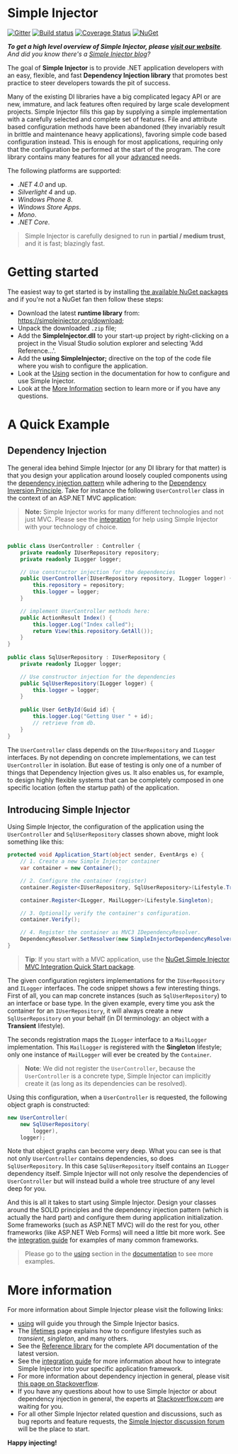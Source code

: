 # Simple Injector

[![Gitter](https://badges.gitter.im/Join%20Chat.svg)](https://gitter.im/simpleinjector/SimpleInjector?utm_source=badge&utm_medium=badge&utm_campaign=pr-badge&utm_content=badge) [![Build status](https://ci.appveyor.com/api/projects/status/2k9ududhkqqufk76?svg=true)](https://ci.appveyor.com/project/simpleinjector/simpleinjector) [![Coverage Status](https://coveralls.io/repos/simpleinjector/SimpleInjector/badge.svg)](https://coveralls.io/github/simpleinjector/SimpleInjector) [![NuGet](https://img.shields.io/nuget/v/SimpleInjector.svg)](https://www.nuget.org/packages/simpleinjector)

_**To get a high level overview of Simple Injector, please [visit our website](https://simpleinjector.org/)**. And did you know there's a [Simple Injector blog](https://simpleinjector.org/blog)?_

The goal of **Simple Injector** is to provide .NET application developers with an easy, flexible, and fast **Dependency Injection library** that promotes best practice to steer developers towards the pit of success.

Many of the existing DI libraries have a big complicated legacy API or are new, immature, and lack features often required by large scale development projects. Simple Injector fills this gap by supplying a simple implementation with a carefully selected and complete set of features. File and attribute based configuration methods have been abandoned (they invariably result in brittle and maintenance heavy applications), favoring simple code based configuration instead. This is enough for most applications, requiring only that the configuration be performed at the start of the program. The core library contains many features for all your [advanced](https://simpleinjector.readthedocs.org/en/latest/advanced.html) needs.

The following platforms are supported:

* *.NET 4.0* and up.
* *Silverlight 4* and up.
* *Windows Phone 8*.
* *Windows Store Apps*.
* *Mono*.
* *.NET Core*.

> Simple Injector is carefully designed to run in **partial / medium trust**, and it is fast; blazingly fast.

Getting started
===============

The easiest way to get started is by installing [the available NuGet packages](https://www.nuget.org/packages?q=Author%3ASimpleInjector-Contributors&sortOrder=package-download-count) and if you're not a NuGet fan then follow these steps:

* Download the latest **runtime library** from: https://simpleinjector.org/download;
* Unpack the downloaded `.zip` file;
* Add the **SimpleInjector.dll** to your start-up project by right-clicking on a project in the Visual Studio solution explorer and selecting 'Add Reference...'.
* Add the **using SimpleInjector;** directive on the top of the code file where you wish to configure the application.
* Look at the [Using](https://simpleinjector.readthedocs.org/en/latest/using.html) section in the documentation for how to configure and use Simple Injector.
* Look at the [More Information](https://simpleinjector.readthedocs.org/en/latest/quickstart.html#quickstart-more-information) section to learn more or if you have any questions.

A Quick Example
===============

Dependency Injection
--------------------

The general idea behind Simple Injector (or any DI library for that matter) is that you design your application around loosely coupled components using the [dependency injection pattern](https://en.wikipedia.org/wiki/Dependency_injection) while adhering to the [Dependency Inversion Principle](https://en.wikipedia.org/wiki/Dependency_inversion_principle). Take for instance the following `UserController` class in the context of an ASP.NET MVC application:

> **Note:** Simple Injector works for many different technologies and not just MVC. Please see the [integration](https://simpleinjector.readthedocs.org/en/latest/integration.html) for help using Simple Injector with your technology of choice.

``` c#

public class UserController : Controller {
    private readonly IUserRepository repository;
    private readonly ILogger logger;

    // Use constructor injection for the dependencies
    public UserController(IUserRepository repository, ILogger logger) {
        this.repository = repository;
        this.logger = logger;
    }

    // implement UserController methods here:
    public ActionResult Index() {
        this.logger.Log("Index called");
        return View(this.repository.GetAll());
    }
}
    
public class SqlUserRepository : IUserRepository {
    private readonly ILogger logger;

    // Use constructor injection for the dependencies
    public SqlUserRepository(ILogger logger) {
        this.logger = logger;
    }
    
    public User GetById(Guid id) {
        this.logger.Log("Getting User " + id);
        // retrieve from db.
    }
}
```

The `UserController` class depends on the `IUserRepository` and `ILogger` interfaces. By not depending on concrete implementations, we can test `UserController` in isolation. But ease of testing is only one of a number of things that Dependency Injection gives us. It also enables us, for example, to design highly flexible systems that can be completely composed in one specific location (often the startup path) of the application.

Introducing Simple Injector
---------------------------

Using Simple Injector, the configuration of the application using the `UserController` and `SqlUserRepository` classes shown above, might look something like this:

``` c#
protected void Application_Start(object sender, EventArgs e) {
    // 1. Create a new Simple Injector container
    var container = new Container();

    // 2. Configure the container (register)
    container.Register<IUserRepository, SqlUserRepository>(Lifestyle.Transient);

    container.Register<ILogger, MailLogger>(Lifestyle.Singleton);

    // 3. Optionally verify the container's configuration.
    container.Verify();

    // 4. Register the container as MVC3 IDependencyResolver.
    DependencyResolver.SetResolver(new SimpleInjectorDependencyResolver(container));
}
```

> **Tip**: If you start with a MVC application, use the [NuGet Simple Injector MVC Integration Quick Start package](https://nuget.org/packages/SimpleInjector.MVC3).

The given configuration registers implementations for the `IUserRepository` and `ILogger` interfaces. The code snippet shows a few interesting things. First of all, you can map concrete instances (such as `SqlUserRepository`) to an interface or base type. In the given example, every time you ask the container for an `IUserRepository`, it will always create a new `SqlUserRepository` on your behalf (in DI terminology: an object with a **Transient** lifestyle).

The seconds registration maps the `ILogger` interface to a `MailLogger` implementation. This `MailLogger` is registered with the **Singleton** lifestyle; only one instance of `MailLogger` will ever be created by the `Container`.

> **Note**: We did not register the `UserController`, because the `UserController` is a concrete type, Simple Injector can implicitly create it (as long as its dependencies can be resolved).
    
Using this configuration, when a `UserController` is requested, the following object graph is constructed:

``` c#
new UserController(
    new SqlUserRepository(
        logger),
    logger);
```

Note that object graphs can become very deep. What you can see is that not only `UserController` contains dependencies, so does `SqlUserRepository`. In this case `SqlUserRepository` itself contains an `ILogger` dependency itself. Simple Injector will not only resolve the dependencies of `UserController` but will instead build a whole tree structure of any level deep for you. 

And this is all it takes to start using Simple Injector. Design your classes around the SOLID principles and the dependency injection pattern (which is actually the hard part) and configure them during application initialization. Some frameworks (such as ASP.NET MVC) will do the rest for you, other frameworks (like ASP.NET Web Forms) will need a little bit more work. See the [integration guide](https://simpleinjector.readthedocs.org/en/latest/integration.html) for examples of many common frameworks.

> Please go to the [using](https://simpleinjector.readthedocs.org/en/latest/using.html) section in the [documentation](https://simpleinjector.readthedocs.org/) to see more examples.

More information
================

For more information about Simple Injector please visit the following links: 

* [using](https://simpleinjector.readthedocs.org/en/latest/using.html) will guide you through the Simple Injector basics.
* The [lifetimes](https://simpleinjector.readthedocs.org/en/latest/lifetimes.html) page explains how to configure lifestyles such as *transient*, *singleton*, and many others.
* See the [Reference library](https://simpleinjector.org/ReferenceLibrary/) for the complete API documentation of the latest version.
* See the [integration guide](https://simpleinjector.readthedocs.org/en/latest/integration.html) for more information about how to integrate Simple Injector into your specific application framework.
* For more information about dependency injection in general, please visit [this page on Stackoverflow](https://stackoverflow.com/tags/dependency-injection/info).
* If you have any questions about how to use Simple Injector or about dependency injection in general, the experts at [Stackoverflow.com](https://stackoverflow.com/questions/ask?tags=simple-injector%20ioc-container%20dependency-injection%20.net%20c%23) are waiting for you.
* For all other Simple Injector related question and discussions, such as bug reports and feature requests, the [Simple Injector discussion forum](https://simpleinjector.org/forum) will be the place to start.

**Happy injecting!**
